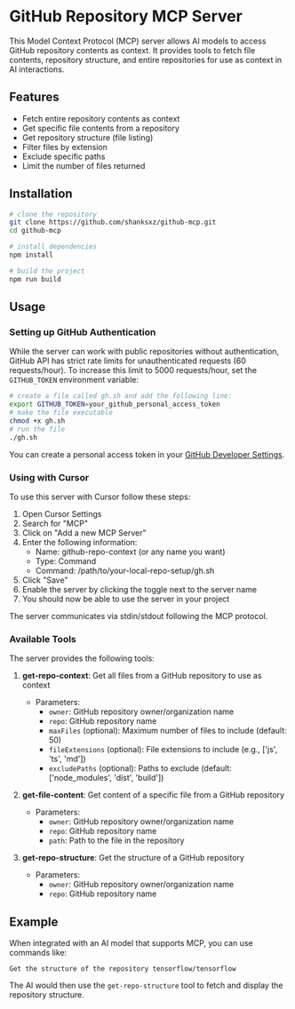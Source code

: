 # GitHub Repository MCP Server

This Model Context Protocol (MCP) server allows AI models to access GitHub repository contents as context. It provides tools to fetch file contents, repository structure, and entire repositories for use as context in AI interactions.

## Features

- Fetch entire repository contents as context
- Get specific file contents from a repository
- Get repository structure (file listing)
- Filter files by extension
- Exclude specific paths
- Limit the number of files returned

## Installation

```bash
# clone the repository
git clone https://github.com/shanksxz/github-mcp.git
cd github-mcp

# install dependencies
npm install

# build the project
npm run build
```

## Usage

### Setting up GitHub Authentication

While the server can work with public repositories without authentication, GitHub API has strict rate limits for unauthenticated requests (60 requests/hour). To increase this limit to 5000 requests/hour, set the `GITHUB_TOKEN` environment variable:

```bash
# create a file called gh.sh and add the following line:
export GITHUB_TOKEN=your_github_personal_access_token
# make the file executable
chmod +x gh.sh
# run the file
./gh.sh
```

You can create a personal access token in your [GitHub Developer Settings](https://github.com/settings/tokens).

### Using with Cursor

To use this server with Cursor follow these steps:
1. Open Cursor Settings
2. Search for "MCP"
3. Click on "Add a new MCP Server"
4. Enter the following information:
    - Name: github-repo-context (or any name you want)
    - Type: Command
    - Command: /path/to/your-local-repo-setup/gh.sh
5. Click "Save"
6. Enable the server by clicking the toggle next to the server name
7. You should now be able to use the server in your project



The server communicates via stdin/stdout following the MCP protocol.

### Available Tools

The server provides the following tools:

1. **get-repo-context**: Get all files from a GitHub repository to use as context
   - Parameters:
     - `owner`: GitHub repository owner/organization name
     - `repo`: GitHub repository name
     - `maxFiles` (optional): Maximum number of files to include (default: 50)
     - `fileExtensions` (optional): File extensions to include (e.g., ['js', 'ts', 'md'])
     - `excludePaths` (optional): Paths to exclude (default: ['node_modules', 'dist', 'build'])

2. **get-file-content**: Get content of a specific file from a GitHub repository
   - Parameters:
     - `owner`: GitHub repository owner/organization name
     - `repo`: GitHub repository name
     - `path`: Path to the file in the repository

3. **get-repo-structure**: Get the structure of a GitHub repository
   - Parameters:
     - `owner`: GitHub repository owner/organization name
     - `repo`: GitHub repository name

## Example

When integrated with an AI model that supports MCP, you can use commands like:

```
Get the structure of the repository tensorflow/tensorflow
```

The AI would then use the `get-repo-structure` tool to fetch and display the repository structure.
